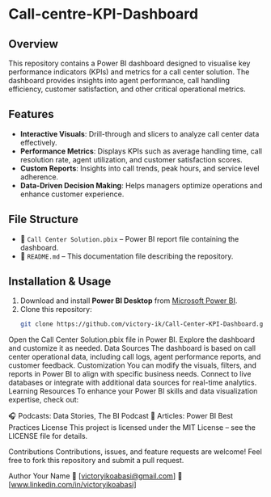 # Call-centre-KPI-Dashboard

## Overview
This repository contains a Power BI dashboard designed to visualise key performance indicators (KPIs) and metrics for a call center solution. The dashboard provides insights into agent performance, call handling efficiency, customer satisfaction, and other critical operational metrics.

## Features
- **Interactive Visuals**: Drill-through and slicers to analyze call center data effectively.
- **Performance Metrics**: Displays KPIs such as average handling time, call resolution rate, agent utilization, and customer satisfaction scores.
- **Custom Reports**: Insights into call trends, peak hours, and service level adherence.
- **Data-Driven Decision Making**: Helps managers optimize operations and enhance customer experience.

## File Structure
- 📂 `Call Center Solution.pbix` – Power BI report file containing the dashboard.
- 📄 `README.md` – This documentation file describing the repository.

## Installation & Usage
1. Download and install **Power BI Desktop** from [Microsoft Power BI](https://powerbi.microsoft.com/).
2. Clone this repository:
   ```sh
   git clone https://github.com/victory-ik/Call-Center-KPI-Dashboard.git
Open the Call Center Solution.pbix file in Power BI.
Explore the dashboard and customize it as needed.
Data Sources
The dashboard is based on call center operational data, including call logs, agent performance reports, and customer feedback.
Customization
You can modify the visuals, filters, and reports in Power BI to align with specific business needs.
Connect to live databases or integrate with additional data sources for real-time analytics.
Learning Resources
To enhance your Power BI skills and data visualization expertise, check out:

🎧 Podcasts: Data Stories, The BI Podcast
📖 Articles: Power BI Best Practices
License
This project is licensed under the MIT License – see the LICENSE file for details.

Contributions
Contributions, issues, and feature requests are welcome! Feel free to fork this repository and submit a pull request.

Author
Your Name
📧 [victoryikoabasi@gmail.com]
🔗 [www.linkedin.com/in/victoryikoabasi]

